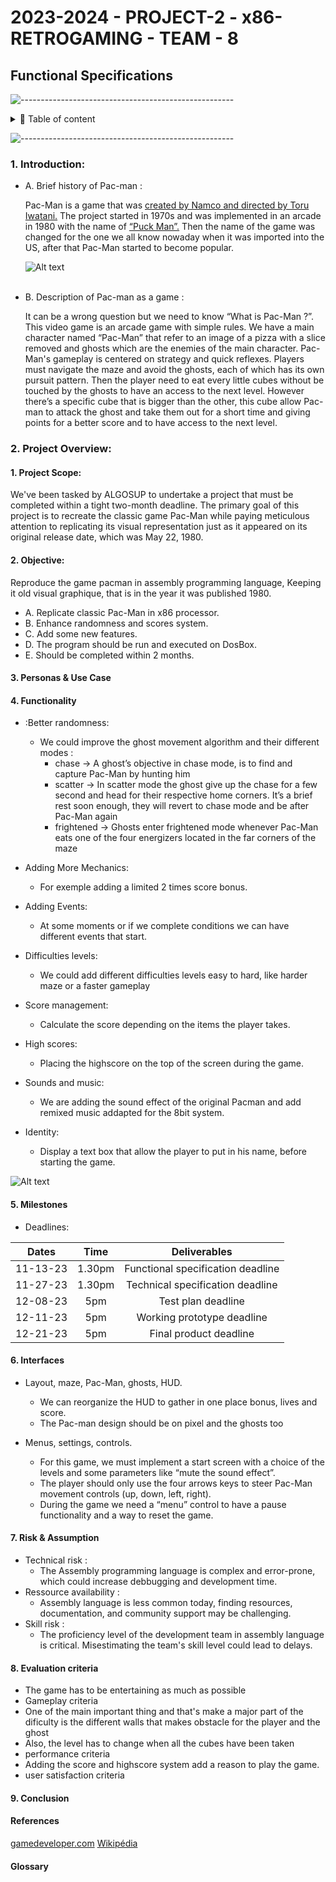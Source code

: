 # 2023-2024 - PROJECT-2 - x86-RETROGAMING - TEAM - 8
## Functional Specifications

![-----------------------------------------------------](https://raw.githubusercontent.com/andreasbm/readme/master/assets/lines/rainbow.png)

<details>
<summary>📖 Table of content</summary>

- [2023-2024 - PROJECT-2 - x86-RETROGAMING - TEAM - 8](#2023-2024---project2---x86--retrogaming---team-8)
    - [1. Introduction](#1-introduction)
    - [2. Project & Overview](#2-project-overview)
        - [1. Project Purpose](#1-project-purpose)
        - [2. Objective](#2-objective)
        - [3. Personas & Use Case](#3-personas--use-case)
        - [4. Functionalities](#4-functionalities)
        - [5. Milestones](#5-Milestones)
        - [6. Interface](#6-interface)
        - [7.Risk & Assumption](#7-risk--assumption)
        - [8. Evaluation criteria](#8-evaluation-criteria)
        - [9. Conclusion](#9-conclusion)
    - [Reference](#reference)
    - [Glosary](#glosary)

</details>

![-----------------------------------------------------](https://raw.githubusercontent.com/andreasbm/readme/master/assets/lines/rainbow.png)



### 1. Introduction:
- A. Brief history of Pac-man :

    Pac-Man is a game that was <ins>created by Namco and directed by Toru Iwatani.</ins> The project started in 1970s and was implemented in an arcade in 1980 with the name of <ins>“Puck Man”.</ins> Then the name of the game was changed for the one we all know nowaday when it was imported into the US, after that Pac-Man started to become popular.

    ![Alt text](https://encrypted-tbn0.gstatic.com/images?q=tbn:ANd9GcROYKgZAO-K5yrvdLq9pz355DYI8TxcM4gI5A&usqp=CAU )
<br></br>
- B. Description of Pac-man as a game :

    It can be a wrong question but we need to know “What is Pac-Man ?”. This video game is an arcade game with simple rules. We have a main character named “Pac-Man” that refer  to an image of a pizza with a slice removed and ghosts which are the enemies of the main character. Pac-Man's gameplay is centered on strategy and quick reflexes. Players must navigate the maze and avoid the ghosts, each of which has its own pursuit pattern. Then the player need to eat every little cubes without be touched by the ghosts to have an access to the next level. However there’s a specific cube that is bigger than the other, this cube allow Pac-man to attack the ghost and take them out for a short time and giving points for a better score and to have access to the next level.

### 2. Project Overview:

#### 1. Project Scope:
We've been tasked by ALGOSUP to undertake a project that must be completed within a tight two-month deadline. The primary goal of this project is to recreate the classic game Pac-Man while paying meticulous attention to replicating its visual representation just as it appeared on its original release date, which was May 22, 1980.
#### 2. Objective:
Reproduce the game pacman in assembly programming language, Keeping it old visual graphique, that is in the year it was published 1980.

- A. Replicate classic Pac-Man in x86 processor.
- B. Enhance randomness and scores system.
- C. Add some new features.
- D. The program should be run and executed on DosBox.
- E. Should be completed within 2 months.

#### 3. Personas & Use Case


#### 4. Functionality

- :Better randomness:
  - We could improve the ghost movement algorithm and their different modes :
    - chase → A ghost’s objective in chase mode, is to find and capture Pac-Man by hunting him
    - scatter → In scatter mode the ghost give up the chase for a few second and head for their respective home corners. It’s a brief rest soon enough, they will revert to chase mode and be after Pac-Man again
    - frightened → Ghosts enter frightened mode whenever Pac-Man eats one of the four energizers located in the far corners of the maze

- Adding More Mechanics:
  - For exemple adding a limited 2 times score bonus.

- Adding Events:
  - At some moments or if we complete conditions we can have different events that start.

- Difficulties levels:
  - We could add different difficulties levels easy to hard, like harder maze or a faster gameplay

- Score management:
  - Calculate the score depending on the items the player takes.

- High scores:
  - Placing the highscore on the top of the screen during the game.

- Sounds and music:
  - We are adding the sound effect of the original Pacman and add remixed music addapted for the 8bit system.


-   Identity: 
    - Display a text box that allow the player to put in his name, before starting the game.

![Alt text](https://i.guim.co.uk/img/media/8152f8ea7f06fd8ef5c68a3a594e6ac35dfd774b/0_342_800_480/master/800.jpg?width=465&dpr=1&s=none)

#### 5. Milestones

- Deadlines:

<div align="center">

|Dates | Time | Deliverables|
| :---:| :---:| :---:|
|11-13-23 | 1.30pm | Functional specification deadline|
|11-27-23 | 1.30pm | Technical specification deadline|
|12-08-23 | 5pm | Test plan deadline|
|12-11-23 | 5pm | Working prototype deadline|
|12-21-23 | 5pm | Final product deadline|

</div>


#### 6. Interfaces

- Layout, maze, Pac-Man, ghosts, HUD.
    - We can reorganize the HUD to gather in one place bonus, lives and score.
    - The Pac-man design should be on pixel and the ghosts too


- Menus, settings, controls.
    - For this game, we must implement a start screen with a choice of the levels and some parameters like “mute the sound effect”.
    - The player should only use the four arrows keys to steer Pac-Man movement controls (up, down, left, right).
    - During the game we need a “menu” control to have a pause functionality and a way to reset the game.

#### 7. Risk & Assumption
- Technical risk : 
  - The Assembly programming language is complex and error-prone, which could increase debbugging and development time.
- Ressource availability :
  - Assembly language is less common today, finding resources, documentation, and community support may be challenging.
- Skill risk :
  - The proficiency level of the development team in assembly language is critical. Misestimating the team's skill level could lead to delays.

#### 8. Evaluation criteria
- The game has to be entertaining as much as possible
- Gameplay criteria
- One of the main important thing and that's make a major part of the dificulty is the different walls that makes obstacle for the player and the ghost 
- Also, the level has to change when all the cubes have been taken
- performance criteria
- Adding the score and highscore system add a reason to play the game.
- user satisfaction criteria
#### 9. Conclusion


#### References
[gamedeveloper.com](https://www.gamedeveloper.com/design/the-pac-man-dossier#close-modal)
[Wikipédia](https://fr.wikipedia.org/wiki/Wikip%C3%A9dia:Accueil_principal)
#### Glossary
